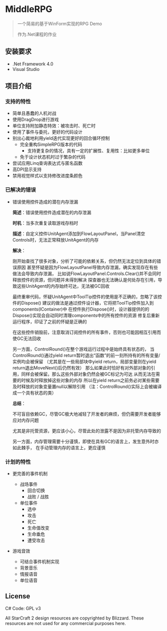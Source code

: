 # MiddleRPG

> 一个简易的基于WinForm实现的RPG Demo
>
> 作为.Net课程的作业





## 安装要求

* .Net Framework 4.0
* Visual Studio





## 项目介绍

### 支持的特性

* 简单且愚蠢的人机对战
* 使用DragDrop进行游戏
* 单位支持附加静态特效：被攻击时、死亡时
* 使用了事件与委托，更好的代码设计
* 别出心裁地利用yield迭代实现更好的回合循环控制
  * 完全重构SimpleRPG版本的代码
    * 支持更复杂的情况，具有一定的扩展性、复用性：比如更多单位
  * 免于设计状态机时过于繁杂的代码
* 尝试应用Linq查询表达式与匿名函数
* 高DPI显示支持
* 禁用视觉样式以支持修改进度条颜色



### 已解决的错误

* 错误使用控件造成的潜在内存泄漏

  **简述**：错误使用控件造成潜在的内存泄漏

  **时机**：当多次重复读取游戏存档时

  **描述**：自定义控件UnitAgent添加到FlowLayoutPanel，当Panel清空Controls时，无法正常释放UnitAgent的内存

  **解决**：

  刚开始查找了很多对象，分析了可能的依赖关系，但仍然无法定位到具体的错误原因
  甚至怀疑是因为FlowLayoutPanel导致内存泄漏，确实发现存在有些做法会导致内存泄漏，
  比如说FlowLayoutPanel.Controls.Clear()并不会同时释放控件的资源，但问题并未得到解决
  探查器也无法确认是何处存在引用，导致这些UnitAgent的内存始终可达，无法被GC回收

  最终重审代码，怀疑UnitAgent中ToolTip控件的使用是不正确的，忽略了该控件的Dispose()
  建议的做法是通过控件设计器，它将把ToolTip控件加入到components(IContainer)中
  在控件执行Dispose()时，设计器提供的的Dispose()实现会自动同时清理components中的所有控件的资源
  修复后重新运行程序，印证了之前的怀疑是正确的

  在这些控件销毁前，注意取消订阅控件的所有事件，否则也可能因相互引用而使GC无法回收

  另一方面，ControlRound()在整个游戏运行过程中是始终具有状态的，
  当ControlRound()通过yield return暂时退出“函数”的前一刻所持有的所有变量/实例均会被保留
  （尤其是在一些局部块中yield return，局部变量则在yield return退出MoveNext()后仍然有效）
  那么如果此时恰好有对外部对象的引用，同样会被保留。那么这些外部对象仍然会被GC标记为可达
  从而无法在需要的时候及时释放掉这些对象的内存
  所以在yield return之前务必对某些需要及时释放的对象变量置null以解除引用
  （注：ControlRound()实际上会被编译成一个具有状态的类）

  **总结**：

  不可盲目依赖GC，尽管GC极大地减轻了开发者的麻烦，但仍需要开发者能够应对内存问题

  尤其是非托管资源，更应该小心，尽管此处的泄露不是因为非托管内存导致的

  另一方面，内存管理需要十分谨慎，即使在具有GC的语言上，发生意外时亦如此棘手，
  在手动管理内存的语言上，更应谨慎



### 计划的特性

* 更完善的事件机制
  * 战场事件
    * 回合切换
    * 战败 / 战胜
  * 单位事件
    * 选中
    * 攻击
    * 死亡
    * 生命值改变
    * 生命垂危
    * 遭受攻击

* 游戏音效
  * 可结合事件机制实现
  * 背景音乐
  * 情报语音
  * 单位语音



## License

C# Code: GPL v3

All StarCraft 2 design resources are copyrighted by Blizzard. These resources are not used for any commercial purposes here.

